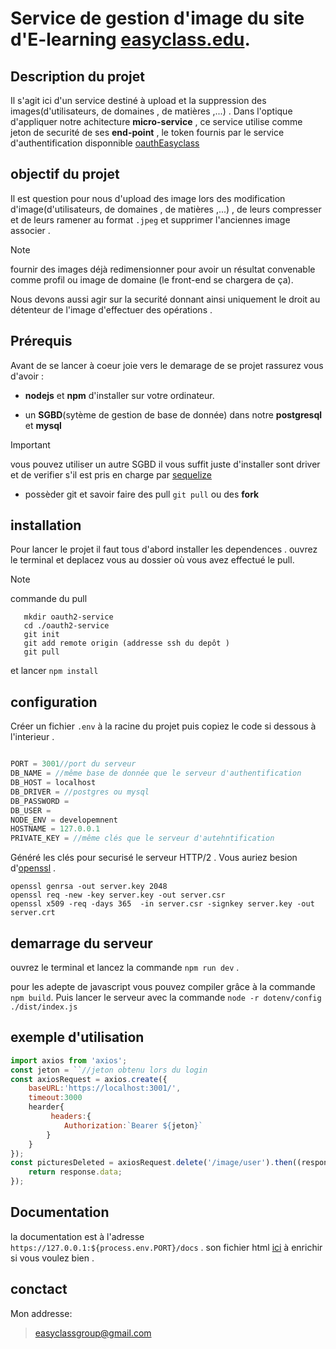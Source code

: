 # Service de gestion d'image du site d'E-learning [easyclass.edu](https://www.easyclass.edu).

## Description du projet

Il s'agit ici d'un service destiné à upload et la suppression des images(d'utilisateurs, de domaines , de matières ,...) . Dans l'optique d'appliquer notre achitecture **micro-service** , ce service utilise comme jeton de securité de ses **end-point** , le token fournis par le service d'authentification disponnible [oauthEasyclass](https://github.com/dylEasydev/Oauth2Easyclass)

## objectif du projet 

Il est question pour nous d'upload des image lors des modification d'image(d'utilisateurs, de domaines , de matières ,...) , de leurs compresser et de leurs ramener au format `.jpeg` et supprimer l'anciennes image associer .

>[!NOTE]
> fournir des images déjà redimensionner pour avoir un résultat convenable
> comme profil ou image de domaine (le front-end se chargera de ça). 

Nous devons aussi agir sur la securité donnant ainsi uniquement le droit au détenteur de l'image d'effectuer des opérations . 

## Prérequis
Avant de se lancer à coeur joie vers le demarage de se projet rassurez vous d'avoir :
- **nodejs** et **npm** d'installer sur votre ordinateur.
* un **SGBD**(sytème de gestion de base de donnée) dans notre **postgresql** et **mysql**
> [!IMPORTANT]
> vous pouvez utiliser un autre SGBD il vous suffit juste d'installer sont driver
> et de verifier s'il est pris en charge par [sequelize](https://sequelize.org)

+ possèder git et savoir faire des pull `git pull` ou des **fork**

## installation
Pour lancer le projet il faut tous d'abord installer les dependences .
ouvrez le terminal et deplacez vous au dossier où vous avez effectué le pull.
>[!NOTE]
>commande du pull
>```
>    mkdir oauth2-service
>    cd ./oauth2-service
>    git init 
>    git add remote origin (addresse ssh du depôt )
>    git pull
>```
et  lancer `npm install`

## configuration

Créer un fichier `.env` à la racine du projet puis copiez le code si dessous à l'interieur .

```js

PORT = 3001//port du serveur 
DB_NAME = //même base de donnée que le serveur d'authentification 
DB_HOST = localhost
DB_DRIVER = //postgres ou mysql
DB_PASSWORD = 
DB_USER = 
NODE_ENV = developemnent
HOSTNAME = 127.0.0.1
PRIVATE_KEY = //même clés que le serveur d'autehntification

```

Généré les clés pour securisé le serveur HTTP/2 . Vous auriez besion d'[openssl]() .

```
openssl genrsa -out server.key 2048
openssl req -new -key server.key -out server.csr
openssl x509 -req -days 365  -in server.csr -signkey server.key -out server.crt
```
## demarrage du serveur
ouvrez le terminal et lancez la commande `npm run dev` .

pour les adepte de javascript vous pouvez compiler grâce à la commande `npm build`.
Puis lancer le serveur avec la commande `node -r dotenv/config ./dist/index.js`

## exemple d'utilisation
```js
import axios from 'axios';
const jeton = ``//jeton obtenu lors du login  
const axiosRequest = axios.create({
    baseURL:'https://localhost:3001/',
    timeout:3000
    hearder{
         headers:{
            Authorization:`Bearer ${jeton}`
        }
    }
});
const picturesDeleted = axiosRequest.delete('/image/user').then((response)=>{
    return response.data;
});

```
## Documentation
la documentation est à l'adresse ``https://127.0.0.1:${process.env.PORT}/docs`` .
son fichier html [ici](/docs/index.html) à enrichir si vous voulez bien . 

## conctact
Mon addresse: 
> easyclassgroup@gmail.com
